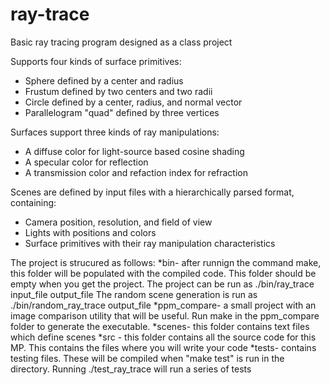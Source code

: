 # ray-trace
Basic ray tracing program designed as a class project

Supports four kinds of surface primitives:
* Sphere defined by a center and radius
* Frustum defined by two centers and two radii
* Circle defined by a center, radius, and normal vector
* Parallelogram "quad" defined by three vertices

Surfaces support three kinds of ray manipulations:
* A diffuse color for light-source based cosine shading
* A specular color for reflection
* A transmission color and refaction index for refraction

Scenes are defined by input files with a hierarchically parsed format, containing:
* Camera position, resolution, and field of view
* Lights with positions and colors
* Surface primitives with their ray manipulation characteristics

The project is strucured as follows:
*bin- after runnign the command make, this folder will be populated with the compiled code. This folder should be empty when you get the project. The project can be run as
./bin/ray_trace input_file output_file
The random scene generation is run as
./bin/random_ray_trace output_file
*ppm_compare- a small project with an image comparison utility that will be useful. Run make in the ppm_compare folder to generate the executable.
*scenes- this folder contains text files which define scenes
*src - this folder contains all the source code for this MP. This contains the files where you will write your code
*tests- contains testing files. These will be compiled when "make test" is run in the directory. Running ./test_ray_trace will run a series of tests

